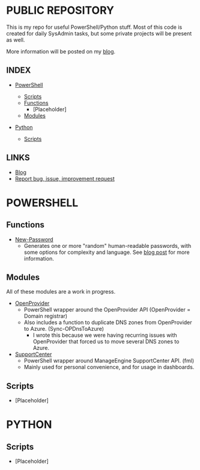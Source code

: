 # PUBLIC REPOSITORY

This is my repo for useful PowerShell/Python stuff. 
Most of this code is created for daily SysAdmin tasks, but some private projects will be present as well.

More information will be posted on my [blog](https://tech-tom.com).

## INDEX

- [PowerShell](https://github.com/tomskovich/Public#powershell)
    - [Scripts](https://github.com/tomskovich/Public#powershellscripts)
    - [Functions](https://github.com/tomskovich/Public#powershellfunctions)
        - [Placeholder]
    - [Modules](https://github.com/tomskovich/Public#powershellmodules)

- [Python](https://github.com/tomskovich/Public#python)
    - [Scripts](https://github.com/tomskovich/Public#pythonscripts)

## LINKS

- [Blog](https://tech-tom.com)
- [Report bug, issue, improvement request](https://github.com/tomskovich/Public/tree/main/PowerShell/issues/new/choose)

# POWERSHELL

## Functions

- [New-Password](https://github.com/tomskovich/Public/tree/main/PowerShell/blob/main/Functions/New-Password.ps1) 
    - Generates one or more "random" human-readable passwords, with some options for complexity and language. See [blog post](https://tech-tom.com/posts/powershell-password-generator/) for more information.

## Modules

All of these modules are a work in progress.

- [OpenProvider](https://github.com/tomskovich/Public/tree/main/PowerShell/Modules/OpenProvider)
    - PowerShell wrapper around the OpenProvider API (OpenProvider = Domain registrar)
    - Also includes a function to duplicate DNS zones from OpenProvider to Azure. (Sync-OPDnsToAzure)
        - I wrote this because we were having recurring issues with OpenProvider that forced us to move several DNS zones to Azure.
- [SupportCenter](https://github.com/tomskovich/Public/tree/main/PowerShell/Modules/SupportCenter)
    - PowerShell wrapper around ManageEngine SupportCenter API. (fml)
    - Mainly used for personal convenience, and for usage in dashboards.

## Scripts

- [Placeholder]


# PYTHON

## Scripts

- [Placeholder]



